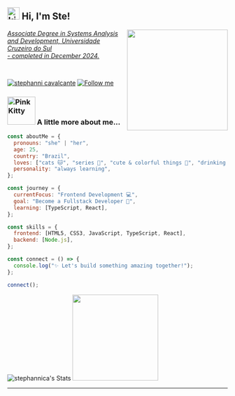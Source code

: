 <h2><a href="https://emoji.gg/emoji/2653-kitty-paw"><img src="https://cdn3.emoji.gg/emojis/2653-kitty-paw.gif" width="28px" height="28px" alt="kitty_paw"></a> Hi, I'm Ste! <a href="https://emoji.gg/emoji/7482-uwucat"></h2>
<img align='right' src="https://i.giphy.com/media/v1.Y2lkPTc5MGI3NjExc2h0OHF3MXl1ajlvaHByZnBsY252emZyYTNtdDBhNm01cDZlbWZwZCZlcD12MV9pbnRlcm5hbF9naWZfYnlfaWQmY3Q9Zw/LHZyixOnHwDDy/giphy.gif" width="230">

<p>
  <em>
    Associate Degree in Systems Analysis and Development, Universidade Cruzeiro do Sul<br>- completed in December 2024.
  </em>
</p><br>

[![stephanni cavalcante](https://img.shields.io/badge/stephanni%20cavalcante-fff?style=flat&logo=linkedin&logoColor=0A66C2&link=https://www.linkedin.com/in/stephanni-cavalcante-759779186/)](https://www.linkedin.com/in/stephanni-cavalcante-759779186/)
[![Follow me](https://img.shields.io/badge/Follow%20me-%E2%99%A5-green?style=social&logo=github&logoColor=000&link=https://github.com/stephannica)](https://github.com/stephannica)

### <a href="https://emoji.gg/emoji/7121-pinkkitty"><img src="https://cdn3.emoji.gg/emojis/7121-pinkkitty.gif" width="64px" height="64px" alt="PinkKitty"></a> A little more about me...  
```javascript
const aboutMe = {
  pronouns: "she" | "her",
  age: 25,
  country: "Brazil",
  loves: ["cats 🐱", "series 🎥", "cute & colorful things 🌈", "drinking water 💧"],
  personality: "always learning",
};

const journey = {
  currentFocus: "Frontend Development 💻",
  goal: "Become a Fullstack Developer 🌟",
  learning: [TypeScript, React],
};

const skills = {
  frontend: [HTML5, CSS3, JavaScript, TypeScript, React],
  backend: [Node.js],
};

const connect = () => {
  console.log("✨ Let's build something amazing together!");
};

connect();
```

![stephannica's Stats](https://github-readme-stats.vercel.app/api?username=stephannica&theme=dark&show_icons=true&hide_border=true&count_private=true&hide_rank=true)
<img src="https://github-readme-stats.vercel.app/api/top-langs/?username=stephannica&theme=dark&show_icons=true&hide_border=true&layout=compact&card_width=372" height="196px">

---
